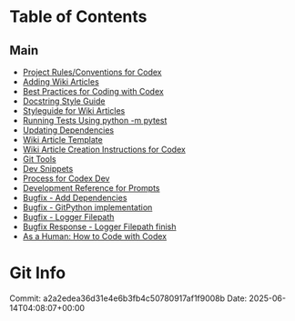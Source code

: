 # Table of Contents

## Main
- [Project Rules/Conventions for Codex](main_notes_codex_must_read_this_rules_for_codex.md)
- [Adding Wiki Articles](adding_wiki_articles.md)
- [Best Practices for Coding with Codex](best_practices_coding_with_codex.md)
- [Docstring Style Guide](docstring_style_guide.md)
- [Styleguide for Wiki Articles](styleguide_wiki_articles.md)
- [Running Tests Using python -m pytest](running_tests.md)
- [Updating Dependencies](updating_dependencies.md)
- [Wiki Article Template](wiki_article_template.md)
- [Wiki Article Creation Instructions for Codex](wiki_article_creation_for_codex.md)
- [Git Tools](git-tools.md)
- [Dev Snippets](dev_snippets.md)
- [Process for Codex Dev](codex_dev_process.md)
- [Development Reference for Prompts](development_ref_for_prompts.md)
- [Bugfix - Add Dependencies](bugfix_add_deps.md)
- [Bugfix - GitPython implementation](bugfix_git_agreeable.md)
- [Bugfix - Logger Filepath](bugfix_logger_filepath_finish.md)
- [Bugfix Response - Logger Filepath finish](bugfix_response_logger_filepath_finish.md)
- [As a Human: How to Code with Codex](as_a_human_how_to_code_with_codex.md)

# Git Info
Commit: a2a2edea36d31e4e6b3fb4c50780917af1f9008b
Date: 2025-06-14T04:08:07+00:00
